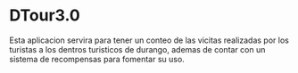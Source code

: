 # DTour3.0
Esta aplicacion servira para tener un conteo de las vicitas realizadas por los turistas a los dentros turisticos de durango, ademas de contar con un sistema de recompensas para fomentar su uso.
